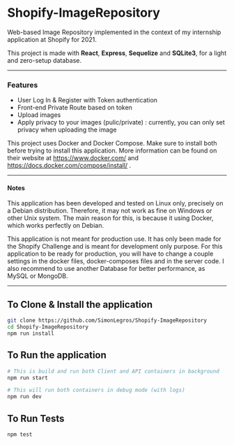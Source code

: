 # Shopify-ImageRepository

Web-based Image Repository implemented in the context of my internship application at Shopify for 2021.

This project is made with **React**, **Express**, **Sequelize** and **SQLite3**, for a light and zero-setup database.

------

### Features

- User Log In & Register with Token authentication
- Front-end Private Route based on token
- Upload images
- Apply privacy to your images (pulic/private) : currently, you can only set privacy when uploading the image

This project uses Docker and Docker Compose. Make sure to install both before trying to install this application. More information can be found on their website at https://www.docker.com/ and https://docs.docker.com/compose/install/ .

------

#### Notes

This application has been developed and tested on Linux only, precisely on a Debian distribution. Therefore, it may not work as fine on Windows or other Unix system. The main reason for this, is because it using Docker, which works perfectly on Debian.

This application is not meant for production use. It has only been made for the Shopify Challenge and is meant for development only purpose. For this application to be ready for production, you will have to change a couple settings in the docker files, docker-composes files and in the server code. I also recommend to use another Database for better performance, as MySQL or MongoDB. 

------

## To Clone & Install the application

```bash
git clone https://github.com/SimonLegros/Shopify-ImageRepository
cd Shopify-ImageRepository
npm run install
```

## To Run the application

```bash
# This is build and run both Client and API containers in background
npm run start

# This will run both containers in debug mode (with logs)
npm run dev
```

## To Run Tests

```bash
npm test
```

